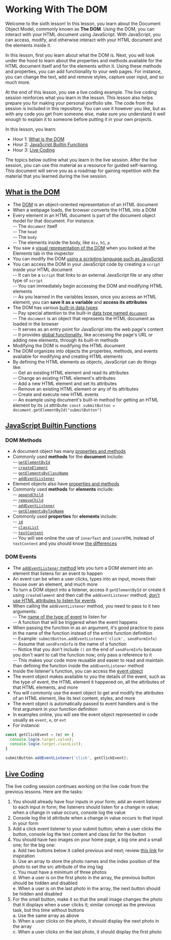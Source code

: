 # Working With The DOM

Welcome to the sixth lesson! In this lesson, you learn about the Document Object Model, commonly known as **The DOM**. Using the DOM, you can interact with your HTML document using JavaScript. With JavaScript, you can access, modify, and otherwise interact with your HTML document and the elements inside it.

In this lesson, first you learn about what the DOM is. Next, you will look under the hood to learn about the properties and methods available for the HTML document itself and for the elements within it. Using these methods and properties, you can add functionality to your web pages. For instance, you can change the text, add and remove styles, capture user input, and so much more.  

At the end of this lesson, you see a live coding example. The live coding session reinforces what you learn in the lesson. This lesson also helps prepare you for making your personal portfolio site. The code from the session is included in this repository. You can use it however you like, but as with any code you get from someone else, make sure you understand it well enough to explain it to someone before putting it in your own projects.  

In this lesson, you learn:  

- Hour 1: [What is the DOM](#what-is-the-dom)     
- Hour 2: [JavaScript Builtin Functions](#javascript-builtin-functions)   
- Hour 3: [Live Coding](#live-coding)  

The topics below outline what you learn in the live session. After the live session, you can use this material as a resource for guided self-learning. This document will serve you as a roadmap for gaining repetition with the material that you learned during the live session.   

## [What is the DOM](#what-is-the-dom)    

- The [DOM](https://www.w3schools.com/js/js_htmldom.asp) is an object-oriented representation of an HTML document 
- When a webpage loads, the browser converts the HTML into a DOM  
- Every element in an HTML document is part of the document object model for that document. For instance:  
    -- The `document` itself  
    -- The `head`  
    -- The `body`  
    -- The elements inside the body, like `div`, `h1`, `p`  
- You saw a [visual representation of the DOM](https://css-tricks.com/dom/) when you looked at the Elements tab in the inspector  
- You can modify the DOM [using a scripting language such as JavaScript](https://developer.mozilla.org/en-US/docs/Web/API/Document_Object_Model/Introduction#dom_and_javascript)  
- You can access the DOM in your JavaScript code by creating a `script` inside your HTML document    
  -- It can be a `script` that links to an external JavaScript file or any other type of `script`   
  -- You can immediately begin accessing the DOM and modifying HTML elements  
  -- As you learned in the variables lesson, once you access an HTML element, you can **save it as a variable** and **access its attributes**    
- The DOM has various [built-in data types](https://developer.mozilla.org/en-US/docs/Web/API/Document_Object_Model/Introduction#important_data_types)    
  -- Pay special attention to the built-in [data type named `document`](https://developer.mozilla.org/en-US/docs/Web/API/Document)  
  -- The `document` is an object that represents the HTML document as loaded in the browser  
  -- It serves as an entry point for JavaScript into the web page's content    
  -- It provides [global functionality](https://developer.mozilla.org/en-US/docs/Web/API/Document#properties), like accessing the page's URL or adding new elements, through its built-in methods     
- Modifying the DOM is modifying the HTML document  
- The DOM organizes into objects the properties, methods, and events available for modifying and creating HTML elements       
- By defining the HTML elements as objects, JavaScript can do things like:  
  -- Get an existing HTML element and read its attributes  
  -- Change an existing HTML element's attributes    
  -- Add a new HTML element and set its attributes   
  -- Remove an existing HTML element or any of its attributes    
  -- Create and execute new HTML events    
  -- An example using document's built-in method for getting an HTML element by its `id` attribute: `const submitButton = document.getElementById("submitButton")`  
## [JavaScript Builtin Functions](#javascript-builtin-functions)    

### DOM Methods    

- A document object has many [properties and methods](https://www.w3schools.com/jsref/dom_obj_document.asp)  
- Commonly used **methods** for the **document** include:    
  -- [`getElementById`](https://www.w3schools.com/jsref/met_document_getelementbyid.asp)    
  -- [`createElement`](https://www.w3schools.com/jsref/met_document_createelement.asp)    
  -- [`getElementsByClassName`](https://www.w3schools.com/jsref/met_document_getelementsbyclassname.asp)    
  -- [`addEventListener`](https://www.w3schools.com/jsref/met_document_addeventlistener.asp)    
- Element objects also have [properties and methods](https://www.w3schools.com/jsref/dom_obj_all.asp)     
- Commonly used **methods** for **elements** include:    
  -- [`appendChild`](https://www.w3schools.com/jsref/met_node_appendchild.asp)    
  -- [`removeChild`](w3schools.com/jsref/met_node_removechild.asp)    
  -- [`addEventListener`](https://www.w3schools.com/jsref/met_element_addeventlistener.asp)    
  -- [`getElementsByTagName`](https://www.w3schools.com/jsref/met_element_getelementsbytagname.asp)    
- Commonly used **properties** for **elements** include:    
 -- [`id`](https://www.w3schools.com/jsref/prop_html_id.asp)    
 -- [`classList`](https://www.w3schools.com/jsref/prop_element_classlist.asp)    
 -- [`textContent`](https://www.w3schools.com/jsref/prop_node_textcontent.asp)    
 -- You will see online the use of `innerText` and `innerHTML` instead of `textContent` and you should know [the differences](https://developer.mozilla.org/en-US/docs/Web/API/Node/textContent)    

### DOM Events    

- The [`addEventListener` method](https://www.w3schools.com/js/js_htmldom_eventlistener.asp) lets you turn a DOM element into an element that listens for an event to happen    
- An event can be when a user clicks, types into an input, moves their mouse over an element, and much more    
- To turn a DOM object into a listener, access it `getElementById` or create it using `createElement` and then call the `addEventListener` method; [don't use HTML attributes to listen for events](https://developer.mozilla.org/en-US/docs/Learn/JavaScript/Building_blocks/Events#what_mechanism_should_i_use)     
- When calling the `addEventListener` method, you need to pass to it two arguments:  
    -- The [name of the type of event](https://www.w3schools.com/jsref/dom_obj_event.asp) to listen for    
    -- A function that will be triggered when the event happens    
- When passing the function in as an argument, it's good practice to pass in the name of the function instead of the entire function definition    
  -- Example: `submitButton.addEventListener('click', sendFormInfo)`   
  -- Assume that `sendFormInfo` is the name of a function   
  -- Notice that you don't include `()` on the end of `sendFormInfo` because you don't want to call the function now; only pass a reference to it    
  -- This makes your code more reusable and easier to read and maintain than defining the function inside the `addEventListener` method    
- Inside the listener's function, you can access the [event object](https://developer.mozilla.org/en-US/docs/Learn/JavaScript/Building_blocks/Events#event_objects)     
- The event object makes available to you the details of the event, such as the type of event, the HTML element it happened on, all the attributes of that HTML elements, and more    
- You will commonly use the event object to get and modify the attributes of an HTML element, like its text content, styles, and more    
- The event object is automatically passed to event handlers and is the first argument in your function definition    
- In examples online, you will see the event object represented in code usually as `event`, `e`, or `evt`  
- For instance:    

```javascript
const getClickEvent = (e) => {
  console.log(e.target.value);
  console.log(e.target.classList);
}

submitButton.addEventListener('click', getClickEvent);
```

## [Live Coding](#live-coding)   

The live coding session continues working on the live code from the previous lessons. Here are the tasks:  

1.  You should already have four inputs in your form; add an event listener to each input in form; the listeners should listen for a change in value; when a change in value occurs, console log the value  
2. Console log the id attribute when a change in value occurs to that input in your form       
3. Add a click event listener to your submit button; when a user clicks the button, console log the text content and class list for the button    
4. You should have two images on your home page, a big one and a small one; for the big one:    
    a. Add two buttons below it called previous and next; review [this link](https://frontendmasters.github.io/bootcamp/interactive) for inspiration  
    b. Use an array to store the photo names and the index position of the photo to set the src attribute of the img tag    
    c. You must have a minimum of three photos     
    d. When a user is on the first photo in the array, the previous button should be hidden and disabled    
    e. When a user is on the last photo in the array, the next button should be hidden and disabled    
5. For the small button, make it so that the small image changes the photo that it displays when a user clicks it; similar concept as the previous task, but this time without buttons      
    a. Use the same array as above    
    b. When a user clicks on the photo, it should display the next photo in the array    
    c. When a user clicks on the last photo, it should display the first photo     
